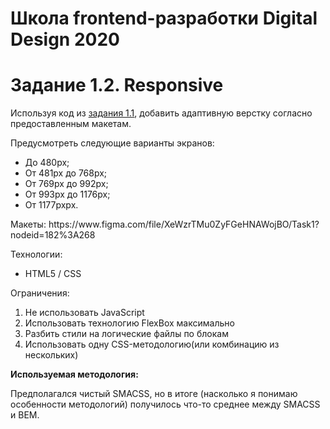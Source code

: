 # Школа frontend-разработки Digital Design 2020

<h1>Задание 1.2. Responsive</h1>
<p>Используя код из <a href="https://github.com/aakulgina/Kulgina_DigDes_FE2020/tree/Task_1_1_FlexBox">задания 1.1</a>, добавить адаптивную верстку согласно предоставленным макетам.</p>
<p>Предусмотреть следующие варианты экранов:
    <ul>
        <li>До 480px;</li>
        <li>От 481px до 768px;</li>
        <li>От 769px до 992px;</li>
        <li>От 993px до 1176px;</li>
        <li>От 1177pxpx.</li>
    </ul>
</p>
<p>Макеты: https://www.figma.com/file/XeWzrTMu0ZyFGeHNAWojBO/Task1?nodeid=182%3A268</p>
<p>Технологии:
    <ul>
        <li>HTML5 / CSS</li>
    </ul>
</p>
<p>Ограничения:
    <ol>
        <li>Не использовать JavaScript</li>
        <li>Использовать технологию FlexBox максимально</li>
        <li>Разбить стили на логические файлы по блокам</li>
        <li>Использовать одну CSS-методологию(или комбинацию из нескольких)</li>
    </ol>
</p>
<p>
    <b>Используемая методология:</b>
    <p>Предполагался чистый SMACSS, но в итоге (насколько я понимаю особенности методологий) получилось что-то среднее между SMACSS и BEM.</p>
</p>
